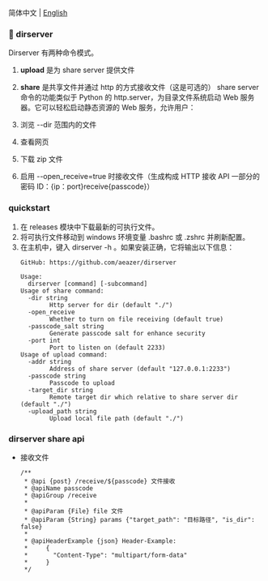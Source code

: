 简体中文 | [English](README-EN.md)

### 🤷‍ dirserver

Dirserver 有两种命令模式。

1. **upload** 是为 share server 提供文件
2. **share** 是共享文件并通过 http 的方式接收文件（这是可选的）
share server 命令的功能类似于 Python 的 http.server，为目录文件系统启动 Web 服务器。它可以轻松启动静态资源的 Web 服务，允许用户：

1. 浏览 --dir 范围内的文件
2. 查看网页
3. 下载 zip 文件
4. 启用 --open_receive=true 时接收文件（生成构成 HTTP 接收 API 一部分的密码 ID：{ip：port}receive{passcode}）

### quickstart

1. 在 releases 模块中下载最新的可执行文件。
2. 将可执行文件移动到 windows 环境变量 .bashrc 或 .zshrc 并刷新配置。
3. 在主机中，键入 dirserver -h 。如果安装正确，它将输出以下信息：
   ```powshell
   GitHub: https://github.com/aeazer/dirserver
   
   Usage:
     dirserver [command] [-subcommand]
   Usage of share command:
     -dir string
           Http server for dir (default "./")
     -open_receive
           Whether to turn on file receiving (default true)
     -passcode_salt string
           Generate passcode salt for enhance security
     -port int
           Port to listen on (default 2233)
   Usage of upload command:
     -addr string
           Address of share server (default "127.0.0.1:2233")
     -passcode string
           Passcode to upload
     -target_dir string
           Remote target dir which relative to share server dir (default "./")
     -upload_path string
           Upload local file path (default "./")
   ```

### dirserver share api
- 接收文件
  ```apidoc
  /**
   * @api {post} /receive/${passcode} 文件接收
   * @apiName passcode
   * @apiGroup /receive
   *
   * @apiParam {File} file 文件
   * @apiParam {String} params {"target_path": "目标路径", "is_dir": false}
   *
   * @apiHeaderExample {json} Header-Example:
   *     {
   *       "Content-Type": "multipart/form-data"
   *     }
   */
  ```
      
